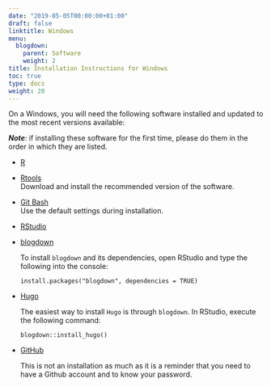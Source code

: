 ```yaml
---
date: "2019-05-05T00:00:00+01:00"
draft: false
linktitle: Windows
menu:
  blogdown:
    parent: Software
    weight: 2
title: Installation Instructions for Windows
toc: true
type: docs
weight: 20
---
```

  
On a Windows, you will need the following software installed and updated to the most recent versions available:  

***Note***: if installing these software for the first time, please do them in the order in which they are listed.

- [R](https://cran.r-project.org/bin/windows/base/)
- [Rtools](https://cran.r-project.org/bin/windows/Rtools/)  
    Download and install the recommended version of the software. 
- [Git Bash](https://gitforwindows.org/)  
    Use the default settings during installation.
- [RStudio](https://www.rstudio.com/products/rstudio/download/)
- [blogdown](https://bookdown.org/yihui/blogdown/)

    To install `blogdown` and its dependencies, open RStudio and type the following into the console:
    
    ```
    install.packages("blogdown", dependencies = TRUE)
    ```  

- [Hugo](https://gohugo.io/)  

    The easiest way to install `Hugo` is through `blogdown`. In RStudio, execute the following command:

    ```
    blogdown::install_hugo()
    ```   

- [GitHub](https://github.com/)

    This is not an installation as much as it is a reminder that you need to have a Github account and to know your password. 
    